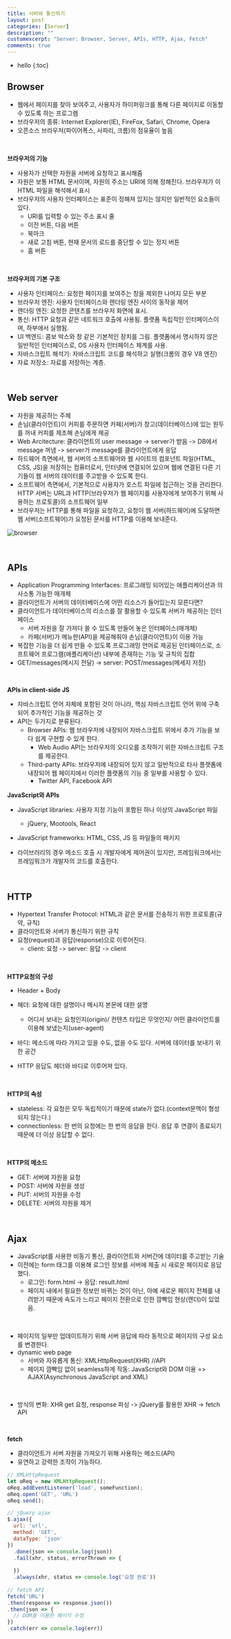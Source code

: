 ```yaml
---
title: 서버와 통신하기
layout: post
categories: [Server]
description: ""
customexcerpt: "Server: Browser, Server, APIs, HTTP, Ajax, Fetch"
comments: true
---
```


* hello
{:toc}

## Browser ##
 - 웹에서 페이지를 찾아 보여주고, 사용자가 하이퍼링크를 통해 다른 페이지로 이동할 수 있도록 하는 프로그램
 - 브라우저의 종류: Internet Explorer(IE), FireFox, Safari, Chrome, Opera
 - 오픈소스 브라우저(파이어폭스, 사파리, 크롬)의 점유율이 높음
 
 <br>
 
 **브라우저의 기능**
  - 사용자가 선택한 자원을 서버에 요청하고 표시해줌
  - 자원은 보통 HTML 문서이며, 자원의 주소는 URI에 의해 정해진다. 브라우저가 이 HTML 파일을 해석해서 표시
  - 브라우저의 사용자 인터페이스는 표준이 정해져 있지는 않지만 일반적인 요소들이 있다.
      - URI를 입력할 수 있는 주소 표시 줄
      - 이전 버튼, 다음 버튼
      - 북마크
      - 새로 고침 버튼, 현재 문서의 로드를 중단할 수 있는 정지 버튼
      - 홈 버튼
  
 <br>
 
 **브라우저의 기본 구조**
  - 사용자 인터페이스: 요청한 페이지를 보여주는 창을 제외한 나머지 모든 부분
  - 브라우저 엔진: 사용자 인터페이스와 렌더링 엔진 사이의 동작을 제어
  - 렌더링 엔진: 요청한 콘텐츠를 브라우저 화면에 표시.
  - 통신: HTTP 요청과 같은 네트워크 호출에 사용됨. 플랫폼 독립적인 인터페이스이며, 하부에서 실행됨.
  - UI 백엔드: 콤보 박스와 창 같은 기본적인 장치를 그림. 플랫폼에서 명시하지 않은 일반적인 인터페이스로, OS 사용자 인터페이스 체계를 사용.
  - 자바스크립트 해석기: 자바스크립트 코드를 해석하고 실행(크롬의 경우 V8 엔진)
  - 자료 저장소: 자료를 저장하는 계층.
  
 <br>
 
## Web server ##
 - 자원을 제공하는 주체
 - 손님(클라이언트)이 커피를 주문하면 카페(서버)가 창고(데이터베이스)에 있는 원두를 꺼내 커피를 제조해 손님에게 제공
 - Web Arcitecture: 클라이언트의 user message -> server가 받음 -> DB에서 message 꺼냄 -> server가 message를 클라이언트에게 응답
 - 하드웨어 측면에서, 웹 서버의 소프트웨어와 웹 사이트의 컴포넌트 파일(HTML, CSS, JS)을 저장하는 컴퓨터로서, 인터넷에 연결되어 있으며 웹에 연결된 다른 기기들이 웹 서버의 데이터를 주고받을 수 있도록 한다.
 - 소프트웨어 측면에서, 기본적으로 사용자가 호스트 파일에 접근하는 것을 관리한다. HTTP 서버는 URL과 HTTP(브라우저가 웹 페이지를 사용자에게 보여주기 위해 사용하는 프로토콜)의 소프트웨어 일부
 - 브라우저는 HTTP를 통해 파일을 요청하고, 요청이 웹 서버(하드웨어)에 도달하면 웹 서버(소프트웨어)가 요청된 문서를 HTTP를 이용해 보내준다.

![browser](/assets/img/server.png)

<br>

## APIs ##
- Application Programming Interfaces: 프로그래밍 되어있는 애플리케이션과 의사소통 가능한 매개체
- 클라이언트가 서버의 데이터베이스에 어떤 리소스가 들어있는지 모른다면?
- 클라이언트가 데이터베이스의 리소스를 잘 활용할 수 있도록 서버가 제공하는 인터페이스
    - 서버 자원을 잘 가져다 쓸 수 있도록 만들어 놓은 인터페이스(매개체)
    - 카페(서버)가 메뉴판(API)을 제공해줘야 손님(클라이언트)이 이용 가능
- 복잡한 기능을 더 쉽게 만들 수 있도록 프로그래밍 언어로 제공된 인터페이스로, 소프트웨어 프로그램(애플리케이션) 내부에 존재하는 기능 및 규칙의 집합
- GET/messages(메시지 전달) -> server: POST/messages(메세지 저장)

<br>

 **APIs in client-side JS**
  - 자바스크립트 언어 자체에 포함된 것이 아니라, 핵심 자바스크립트 언어 위에 구축되어 추가적인 기능을 제공하는 것
  - API는 두가지로 분류된다.
      - Browser APIs: 웹 브라우저에 내장되어 자바스크립트 위에서 추가 기능을 보다 쉽게 구현할 수 있게 한다.
          - Web Audio API는 브라우저의 오디오를 조작하기 위한 자바스크립트 구조를 제공한다.
      - Third-party APIs: 브라우저에 내장되어 있지 않고 일반적으로 타사 플랫폼에 내장되어 웹 페이지에서 이러한 플랫폼의 기능 중 일부를 사용할 수 있다.
          - Twitter API, Facebook API
  
 **JavaScript와 APIs**
  - JavaScript libraries: 사용자 지정 기능이 포함된 하나 이상의 JavaScript 파일
      - jQuery, Mootools, React
  
  - JavaScript frameworks: HTML, CSS, JS 등 파일들의 패키지
  - 라이브러리의 경우 메소드 호출 시 개발자에게 제어권이 있지만, 프레임워크에서는 프레임워크가 개발자의 코드를 호출한다.
 
 <br>
 
## HTTP ##
 - Hypertext Transfer Protocol: HTML과 같은 문서를 전송하기 위한 프로토콜(규약, 규칙)
 - 클라이언트와 서버가 통신하기 위한 규칙  
 - 요청(request)과 응답(response)으로 이루어진다.
    - client: 요청 -> server: 응답 -> client
 <br>
  
 **HTTP요청의 구성**
  - Header + Body
   - 헤더: 요청에 대한 설명이나 메시지 본문에 대한 설명
     - 어디서 보내는 요청인지(origin)/ 컨텐츠 타입은 무엇인지/ 어떤 클라이언트를 이용해 보냈는지(user-agent)
   - 바디: 메소드에 따라 가지고 있을 수도, 없을 수도 있다. 서버에 데이터를 보내기 위한 공간

  - HTTP 응답도 헤더와 바디로 이루어져 있다.
  
 <br>
 
 **HTTP의 속성**
  - stateless: 각 요청은 모두 독립적이기 때문에 state가 없다.(context문맥이 형성되지 않는다.)
  - connectionless: 한 번의 요청에는 한 번의 응답을 한다. 응답 후 연결이 종료되기 때문에 더 이상 응답할 수 없다.
 
 <br>
 
 **HTTP의 메소드**
  - GET: 서버에 자원을 요청
  - POST: 서버에 자원을 생성
  - PUT: 서버의 자원을 수정
  - DELETE: 서버의 자원을 제거
  
 <br>  
 
## Ajax ##
 - JavaScript를 사용한 비동기 통신, 클라이언트와 서버간에 데이터를 주고받는 기술
 - 이전에는 form 태그를 이용해 로그인 정보를 서버에 제출 시 새로운 페이지로 응답했다.
    - 로그인: form.html -> 응답: result.html
    - 페이지 내에서 필요한 정보만 바뀌는 것이 아닌, 아예 새로운 페이지 전체를 내려받기 때문에 속도가 느리고 페이지 전환으로 인한 깜빡임 현상(랜더)이 있었음.
 
 <br>
 
 - 페이지의 일부만 업데이트하기 위해 서버 응답에 따라 동적으로 페이지의 구성 요소를 변경한다.
 - dynamic web page
    - 서버와 자유롭게 통신: XMLHttpRequest(XHR) //API
    - 페이지 깜빡임 없이 seamless하게 작동: JavaScript와 DOM 이용
 => AJAX(Asynchronous JavaScript and XML)
 
 <br>
 
 - 방식의 변화: XHR get 요청, response 파싱 -> jQuery를 활용한 XHR -> fetch API

 <br>
 
 **fetch**
  - 클라이언트가 서버 자원을 가져오기 위해 사용하는 메소드(API)
  - 유연하고 강력한 조작이 가능하다.
  
```js
// XMLHttpRequest
let oReq = new XMLHttpRequest();
oReq.addEventListener('load', someFunction);
oReq.open('GET', 'URL')
oReq.send();

// jQuery ajax
$.ajax({
  url: 'url',
  method: 'GET',
  dataType: 'json'
})
  .done(json => console.log(json))
  .fail(xhr, status, errorThrown => {
  
  })
  .always(xhr, status => console.log('요청 완료'))
  
// fetch API
fetch('URL')
.then(response => response.json())
.then(json => {
  // DOM을 이용한 페이지 수정
})
.catch(err => console.log(err))
```

  
